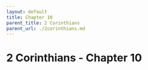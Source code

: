 ```yaml
---
layout: default
title: Chapter 10
parent_title: 2 Corinthians
parent_url: ./2corinthians.md
---
```


# 2 Corinthians - Chapter 10
